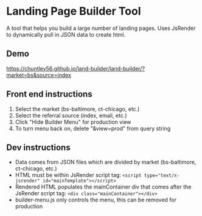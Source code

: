 # Landing Page Builder Tool
A tool that helps you build a large number of landing pages. Uses JsRender to dynamically pull in JSON data to create html. 

## Demo
https://chuntley56.github.io/land-builder/land-builder/?market=bs&source=index

## Front end instructions
1. Select the market (bs-baltimore, ct-chicago, etc.)
2. Select the referral source (index, email, etc.)
3. Click "Hide Builder Menu" for production view
4. To turn menu back on, delete "&view=prod" from query string

## Dev instructions
* Data comes from JSON files which are divided by market (bs-baltimore, ct-chicago, etc.)
* HTML must be within JsRender script tag: `<script type="text/x-jsrender" id="mainTemplate"></script>`
* Rendered HTML populates the mainContainer div that comes after the JsRender script tag: `<div class="mainContainer"></div>`
* builder-menu.js only controls the menu, this can be removed for production
